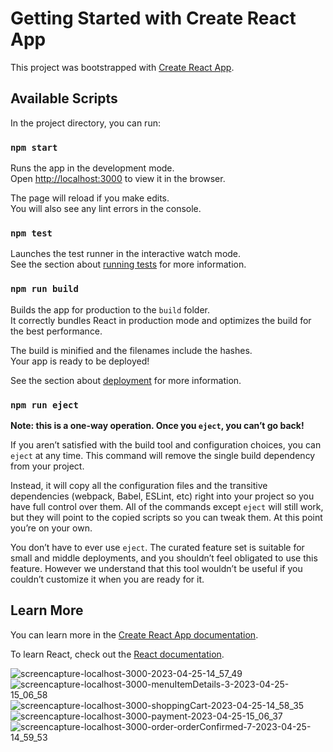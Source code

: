 # Getting Started with Create React App

This project was bootstrapped with [Create React App](https://github.com/facebook/create-react-app).

## Available Scripts

In the project directory, you can run:

### `npm start`

Runs the app in the development mode.\
Open [http://localhost:3000](http://localhost:3000) to view it in the browser.

The page will reload if you make edits.\
You will also see any lint errors in the console.

### `npm test`

Launches the test runner in the interactive watch mode.\
See the section about [running tests](https://facebook.github.io/create-react-app/docs/running-tests) for more information.

### `npm run build`

Builds the app for production to the `build` folder.\
It correctly bundles React in production mode and optimizes the build for the best performance.

The build is minified and the filenames include the hashes.\
Your app is ready to be deployed!

See the section about [deployment](https://facebook.github.io/create-react-app/docs/deployment) for more information.

### `npm run eject`

**Note: this is a one-way operation. Once you `eject`, you can’t go back!**

If you aren’t satisfied with the build tool and configuration choices, you can `eject` at any time. This command will remove the single build dependency from your project.

Instead, it will copy all the configuration files and the transitive dependencies (webpack, Babel, ESLint, etc) right into your project so you have full control over them. All of the commands except `eject` will still work, but they will point to the copied scripts so you can tweak them. At this point you’re on your own.

You don’t have to ever use `eject`. The curated feature set is suitable for small and middle deployments, and you shouldn’t feel obligated to use this feature. However we understand that this tool wouldn’t be useful if you couldn’t customize it when you are ready for it.

## Learn More

You can learn more in the [Create React App documentation](https://facebook.github.io/create-react-app/docs/getting-started).

To learn React, check out the [React documentation](https://reactjs.org/).



![screencapture-localhost-3000-2023-04-25-14_57_49](https://user-images.githubusercontent.com/39485154/234286678-1e2b226f-9d4e-4e6e-9ff2-3370fb067e61.png)
![screencapture-localhost-3000-menuItemDetails-3-2023-04-25-15_06_58](https://user-images.githubusercontent.com/39485154/234286921-2becebbb-a77b-4d82-a704-6d72cb246cd9.png)
![screencapture-localhost-3000-shoppingCart-2023-04-25-14_58_35](https://user-images.githubusercontent.com/39485154/234287508-4a7a5050-61cd-4586-8110-d12855a21095.png)
![screencapture-localhost-3000-payment-2023-04-25-15_06_37](https://user-images.githubusercontent.com/39485154/234287086-1684cb7c-6632-41bf-88c2-c1dcfccf28c7.png)
![screencapture-localhost-3000-order-orderConfirmed-7-2023-04-25-14_59_53](https://user-images.githubusercontent.com/39485154/234287207-42fbe0c6-f9ba-4e4c-bb3d-e66760b93a4b.png)

